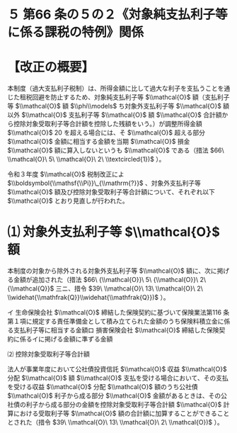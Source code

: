 # ５ 第66 条の５の２《対象純支払利子等に係る課税の特例》関係

# 【改正の概要】

本制度（過大支払利子税制）は、所得金額に比して過大な利子を支払うことを通じた租税回避を防止するため、対象純支払利子等 $\\mathcal{O}$ 額（支払利子等 $\\mathcal{O}$ 額 $\\phi\\models$ ち対象外支払利子等 $\\mathcal{O}$ 額以外 $\\mathcal{O}$ 支払利子等 $\\mathcal{O}$ 額 $\\mathcal{O}$ 合計額から控除対象受取利子等合計額を控除した残額をいう。）が調整所得金額 $\\mathcal{O}$ $20%$ を超える場合には、そ $\\mathcal{O}$ 超える部分 $\\mathcal{O}$ 金額に相当する金額を当期 $\\mathcal{O}$ 損金 $\\mathcal{O}$ 額に算入しないというも $\\mathcal{O}$ である（措法 $66\ \\mathcal{O}\ 5\ \\mathcal{O}\ 2\ \\textcircled{1})$ ）。

令和３年度 $\\mathcal{O}$ 税制改正によ $\\boldsymbol{\\mathsf{\\Pi}}\_{\\mathrm{?}}$ 、対象外支払利子等 $\\mathcal{O}$ 額及び控除対象受取利子等合計額について、それぞれ以下 $\\mathcal{O}$ とおり見直しが行われた。

# ⑴ 対象外支払利子等 $\\mathcal{O}$ 額

本制度の対象から除外される対象外支払利子等 $\\mathcal{O}$ 額に、次に掲げる金額が追加された（措法 $66\ {\\mathcal{O}}\ 5\ {\\mathcal{O}}\ 2\ {\\mathcal{Q}}$ 三ニ、措令 $39\ \\mathcal{O}\ 13\ \\mathcal{O}\ 2\ \\widehat{\\mathfrak{Q}}\\widehat{\\mathfrak{Q}})$ ）。

イ 生命保険会社 $\\mathcal{O}$ 締結した保険契約に基づいて保険業法第116 条第１項に規定する責任準備金として積み立てられた金額のうち保険料積立金に係る支払利子等に相当する金額ロ 損害保険会社 $\\mathcal{O}$ 締結した保険契約に係るイに掲げる金額に準ずる金額

⑵ 控除対象受取利子等合計額

法人が事業年度において公社債投資信託 $\\mathcal{O}$ 収益 $\\mathcal{O}$ 分配 $\\mathcal{O}$ 額 $\\mathcal{O}$ 支払を受ける場合において、その支払を受ける収益 $\\mathcal{O}$ 分配 $\\mathcal{O}$ 額のうち公社債 $\\mathcal{O}$ 利子から成る部分 $\\mathcal{O}$ 金額があるときは、その公社債の利子から成る部分の金額を控除対象受取利子等合計額 $\\mathcal{O}$ 計算における受取利子等 $\\mathcal{O}$ 額の合計額に加算することができることとされた（措令 $39\ \\mathcal{O}\ 13\ \\mathcal{O}\ 2\ \\mathcal{O})$ ）。